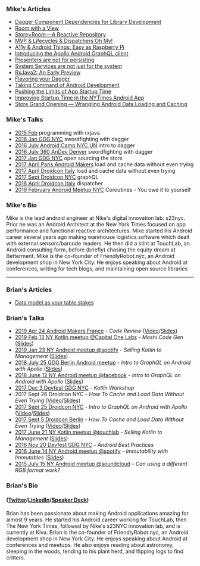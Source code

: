 ### Mike's Articles

* [Dagger Component Dependencies for Library Development](https://medium.com/@theMikhail/dagger-component-dependencies-for-library-development-e2df7ce68233)
* [Room with a View](https://medium.com/s23nyc-tech/room-with-a-view-8cc759b312cb)
* [Store+Room — A Reactive Repository](https://medium.com/s23nyc-tech/storeroom-a8d6391bccb7)
* [MVP & Lifecycles & Dispatchers Oh My!](https://medium.com/s23nyc-tech/mvp-lifecycles-dispatchers-oh-my-19eda37a1a52)
* [A11y & Android Things: Easy as Raspberry Pi](https://medium.com/@theMikhail/a11y-android-things-easy-as-raspberry-pi-b943812a3098)
* [Introducing the Apollo Android GraphQL client](https://blog.apollographql.com/launching-apollo-graphql-on-android-40ee0b5789bd)
* [Presenters are not for persisting](https://hackernoon.com/presenters-are-not-for-persisting-f537a2cc7962)
* [System Services are not just for the system](https://medium.com/@theMikhail/system-services-are-not-just-for-the-system-ce33aab4594a)
* [RxJava2: An Early Preview](https://medium.com/@theMikhail/rxjava2-an-early-preview-5b05de46b07)
* [Flavoring your Dagger](https://medium.com/@theMikhail/flavoring-your-dagger-14ab8bcef9f8)
* [Taking Command of Android Development](https://medium.com/@theMikhail/take-command-of-android-development-9411af8cf571)
* [Pushing the Limits of App Startup Time](http://blog.nimbledroid.com/2016/04/20/pushing-limits-of-app-startup-time.html)
* [Improving Startup Time in the NYTimes Android App](https://open.blogs.nytimes.com/2016/02/11/improving-startup-time-in-the-nytimes-android-app/)
* [Store Grand Opening — Wrangling Android Data Loading and Caching](https://open.blogs.nytimes.com/2017/01/13/store-grand-opening-wrangling-android-data-loading-and-caching/)



### Mike's Talks

* [2015 Feb](https://www.slideshare.net/nakhimovich/intro-to-functional-programming-with-rxjava) programming with rxjava
* [2016 Jan GDG NYC](https://www.slideshare.net/nakhimovich/sword-fighting-with-dagger-gdgnyc-jan-2016) swordfighting with dagger
* [2016 July Android Camp NYC UN](https://www.youtube.com/watch?v=X1JzdMbVu94) intro to dagger
* [2016 July 360 AnDev Denver](https://www.youtube.com/watch?v=_neAwAv9JzY) swordfighting with dagger
* [2017 Jan GDG NYC](https://www.slideshare.net/nakhimovich/open-sourcing-the-store) open sourcing the store
* [2017 April Paris Android Makers](https://www.youtube.com/watch?v=G1MebI2k9aA) load and cache data without even trying
* [2017 April Droidcon Italy](https://www.youtube.com/watch?v=TvsOsgd0--c) load and cache data without even trying
* [2017 Sept Droidcon NYC](https://www.youtube.com/watch?v=ugUFKB1LsNE) graphQL
* [2018 April Droidcon Italy](https://www.youtube.com/watch?v=kmw5dXo3QcQ) dispatcher
* [2019 February Android Meetup NYC](https://www.meetup.com/nyandroiddevelopers/events/258500206/) Coroutines -  You owe it to yourself


### Mike's Bio

Mike is the lead android engineer at Nike's digital innovation lab: s23nyc. Prior he was an Android Architect at the New York Times focused on app performance and functional reactive architectures. Mike started his Android career several years ago making warehouse logistics software which dealt with external sensors/barcode readers. He then did a stint at TouchLab, an Android consulting form, before (briefly) chasing the equity dream at Betterment. Mike is the co-founder of FriendlyRobot.nyc, an Android development shop in New York City. He enjoys speaking about Android at conferences, writing for tech blogs, and maintaining open source libraries

-------------------------------------------------------------------------------------------------------------------

### Brian's Articles

* [Data model as your table stakes](https://medium.com/s23nyc-tech/data-model-as-your-table-stakes-6937c95e7039)

### Brian's Talks

* [2019 Apr 24 Android Makers France](https://androidmakers.fr/schedule/2019-04-24?sessionId=TGV-6847) - *Code Review* ([Video](https://www.youtube.com/watch?v=iQEZQ4AYGIg)/[Slides](https://speakerdeck.com/brianplummer/getting-the-most-out-of-code-review))
* [2019 Feb 13 NY Kotlin meetup @Capital One Labs](https://www.meetup.com/New-York-Kotlin-Meetup/events/258684498/) - *Moshi Code Gen* ([Slides](https://speakerdeck.com/brianplummer/moshis-kotlin-codegen)) 
* [2019 Jan 23 NY Android meetup @spotify](https://www.meetup.com/nyandroiddevelopers/events/257755480/) - *Selling Kotlin to Management* ([Slides](https://speakerdeck.com/brianplummer/selling-kotlin-to-management))
* [2018 July 25 GDG Berlin Android meetup](https://www.meetup.com/GDG-Berlin-Android/events/fvvctlyxkbhc/) - *Intro to GraphQL on Android with Apollo* ([Slides](https://speakerdeck.com/brianplummer/intro-to-graphql-on-android-with-apollo))
* [2018 June 12 NY Android meetup @facebook](https://www.meetup.com/nyandroiddevelopers/events/251240757/) - *Intro to GraphQL on Android with Apollo* ([Slides](https://speakerdeck.com/brianplummer/intro-to-graphql-on-android-with-apollo))
* [2017 Dec 3 Devfest GDG NYC](https://devfestnyc.com/schedule/day2) - *Kotlin Workshop*
* 2017 Sept 26 Droidcon NYC - *How To Cache and Load Data Without Even Trying* ([Video](https://www.youtube.com/watch?v=HVFJiD9lqvc)/[Slides](https://speakerdeck.com/brianplummer/how-to-cache-and-load-data-without-even-trying))
* [2017 Sept 25 Droidcon NYC](https://twitter.com/droidconNYC/status/908008614534754305) - *Intro to GraphQL on Android with Apollo* ([Video](https://www.youtube.com/watch?v=ugUFKB1LsNE)/[Slides](https://www.slideshare.net/nakhimovich/intro-to-graphql-on-android-with-apollo-droidconnyc-2017))
* [2017 Sept 5 Droidcon Berlin](https://berlin2017.droidcon.cod.newthinking.net/en/sessions/how-cache-and-load-data-without-even-trying) - *How To Cache and Load Data Without Even Trying* ([Video](https://www.youtube.com/watch?v=BGtRhqmZ1SE)/[Slides](https://speakerdeck.com/brianplummer/how-to-cache-and-load-data-without-even-trying))
* [2017 June 21 NY Kotlin meetup @touchlab](https://www.meetup.com/New-York-Kotlin-Meetup/events/240613564/) - *Selling Kotlin to Management* ([Slides](https://speakerdeck.com/brianplummer/selling-kotlin-to-management))
* [2016 Nov 20 Devfest GDG NYC](https://www.meetup.com/gdgnyc/events/235192312/) - _Android Best Practices_ 
* [2016 June 14 NY Android meetup @spotify](https://www.meetup.com/nyandroiddevelopers/events/230899062/comments/466570096/)  - *Immutability with Immutables* ([Slides](https://speakerdeck.com/brianplummer/immutability-with-immutables))
* [2015 July 15 NY Android meetup @soundcloud](https://www.meetup.com/nyandroiddevelopers/events/223745971/) - _Can using a different RGB format work?_ 

### Brian's Bio 
#### ([Twitter](https://twitter.com/plummermakes)/[LinkedIn](https://www.linkedin.com/in/brian-plummer-a566822/)/[Speaker Deck](https://speakerdeck.com/brianplummer))

Brian has been passionate about making Android applications amazing for almost 9 years. He started his Android career working for TouchLab, then The New York Times, followed by Nike's s23NYC innovation lab, and is currently at Kiva. Brian is the co-founder of FriendlyRobot.nyc, an Android development shop in New York City. He enjoys speaking about Android at conferences and meetups. He also enjoys reading about astronomy, sleeping in the woods, tending to his plant herd, and flipping logs to find critters.
